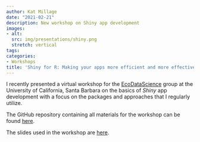 ```yaml
---
author: Kat Millage
date: "2021-02-21"
description: New workshop on Shiny app development
images:
- alt: 
  src: img/presentations/shiny.png
  stretch: vertical
tags:
categories: 
- Workshops
title: 'Shiny for R: Making your apps more efficient and more effective'
---
```


I recently presented a virtual workshop for the [EcoDataScience](https://eco-data-science.github.io/) group at the University of California, Santa Barbara on the basics of *Shiny* app development with a focus on the packages and approaches that I regularly utilize. 

The GitHub repository containing all materials for the workshop can be found [here](https://github.com/kmillage/shiny-for-ecodatascience).

The slides used in the workshop are [here](/blog/misc-files/shiny_for_ecodatascience.html).
